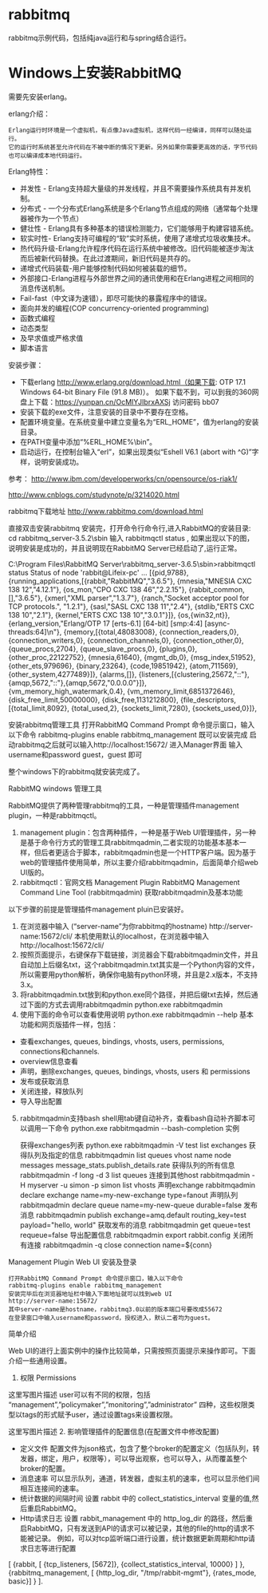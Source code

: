 # rabbitmq
rabbitmq示例代码，包括纯java运行和与spring结合运行。


# Windows上安装RabbitMQ

需要先安装erlang。

erlang介绍：

    Erlang运行时环境是一个虚拟机，有点像Java虚拟机，这样代码一经编译，同样可以随处运行。
    它的运行时系统甚至允许代码在不被中断的情况下更新。另外如果你需要更高效的话，字节代码也可以编译成本地代码运行。 
Erlang特性： 
* 并发性 - Erlang支持超大量级的并发线程，并且不需要操作系统具有并发机制。 
* 分布式 - 一个分布式Erlang系统是多个Erlang节点组成的网络（通常每个处理器被作为一个节点） 
* 健壮性 - Erlang具有多种基本的错误检测能力，它们能够用于构建容错系统。 
* 软实时性- Erlang支持可编程的“软”实时系统，使用了递增式垃圾收集技术。 
* 热代码升级-Erlang允许程序代码在运行系统中被修改。旧代码能被逐步淘汰而后被新代码替换。在此过渡期间，新旧代码是共存的。
* 递增式代码装载-用户能够控制代码如何被装载的细节。 
* 外部接口-Erlang进程与外部世界之间的通讯使用和在Erlang进程之间相同的消息传送机制。 
* Fail-fast（中文译为速错），即尽可能快的暴露程序中的错误。 
* 面向并发的编程(COP concurrency-oriented programming) 
* 函数式编程 
* 动态类型 
* 及早求值或严格求值 
* 脚本语言


安装步骤：

* 下载erlang  http://www.erlang.org/download.html（如果下载: OTP 17.1 Windows 64-bit Binary File (91.8 MB)）。
如果下载不到，可以到我的360网盘上下载：https://yunpan.cn/OcMIYJIbrxAXSj  访问密码 bb07
* 安装下载的exe文件，注意安装的目录中不要存在空格。
* 配置环境变量。在系统变量中建立变量名为“ERL_HOME”，值为erlang的安装目录。
* 在PATH变量中添加“%ERL_HOME%\bin”。
* 启动运行，在控制台输入“erl”，如果出现类似“Eshell V6.1 (abort with ^G)”字样，说明安装成功。

参考：
http://www.ibm.com/developerworks/cn/opensource/os-riak1/

http://www.cnblogs.com/studynote/p/3214020.html

rabbitmq下载地址
http://www.rabbitmq.com/download.html

直接双击安装rabbitmq
安装完，打开命令行命令行,进入RabbitMQ的安装目录: cd rabbitmq_server-3.5.2\sbin
输入 rabbitmqctl status , 如果出现以下的图，说明安装是成功的，并且说明现在RabbitMQ Server已经启动了,运行正常。

C:\Program Files\RabbitMQ Server\rabbitmq_server-3.6.5\sbin>rabbitmqctl status
Status of node 'rabbit@Lifeix-pc' ...
[{pid,9788},
 {running_applications,[{rabbit,"RabbitMQ","3.6.5"},
                        {mnesia,"MNESIA  CXC 138 12","4.12.1"},
                        {os_mon,"CPO  CXC 138 46","2.2.15"},
                        {rabbit_common,[],"3.6.5"},
                        {xmerl,"XML parser","1.3.7"},
                        {ranch,"Socket acceptor pool for TCP protocols.",
                               "1.2.1"},
                        {sasl,"SASL  CXC 138 11","2.4"},
                        {stdlib,"ERTS  CXC 138 10","2.1"},
                        {kernel,"ERTS  CXC 138 10","3.0.1"}]},
 {os,{win32,nt}},
 {erlang_version,"Erlang/OTP 17 [erts-6.1] [64-bit] [smp:4:4] [async-threads:64]\n"},
 {memory,[{total,48083008},
          {connection_readers,0},
          {connection_writers,0},
          {connection_channels,0},
          {connection_other,0},
          {queue_procs,2704},
          {queue_slave_procs,0},
          {plugins,0},
          {other_proc,22122752},
          {mnesia,61640},
          {mgmt_db,0},
          {msg_index,51952},
          {other_ets,979696},
          {binary,23264},
          {code,19851942},
          {atom,711569},
          {other_system,4277489}]},
 {alarms,[]},
 {listeners,[{clustering,25672,"::"},{amqp,5672,"::"},{amqp,5672,"0.0.0.0"}]},
 {vm_memory_high_watermark,0.4},
 {vm_memory_limit,6851372646},
 {disk_free_limit,50000000},
 {disk_free,1131212800},
 {file_descriptors,[{total_limit,8092},
                    {total_used,2},
                    {sockets_limit,7280},
                    {sockets_used,0}]},

安装rabbitmq管理工具
打开RabbitMQ Command Prompt 命令提示窗口，输入以下命令
rabbitmq-plugins enable rabbitmq_management
既可以安装完成
启动rabbitmq之后就可以输入http://localhost:15672/ 进入Manager界面
输入 username和password guest，guest 即可

整个windows下的rabbitmq就安装完成了。


RabbitMQ windows 管理工具

RabbitMQ提供了两种管理rabbitmq的工具，一种是管理插件management plugin，一种是rabbitmqctl。
1. management plugin：包含两种插件，一种是基于Web UI管理插件，另一种是基于命令行方式的管理工具rabbitmqadmin,二者实现的功能基本基本一样，但后者更适合于脚本，rabbitmqadmin也是一个HTTP客户端。因为基于web的管理插件使用简单，所以主要介绍rabbitmqadmin，后面简单介绍web UI版的。
2. rabbitmqctl：官网文档
Management Plugin
RabbitMQ Management Command Line Tool (rabbitmqadmin)
获取rabbitmqadmin及基本功能

以下步骤的前提是管理插件management pluin已安装好。
1. 在浏览器中输入 (“server-name”为你rabbitmq的hostname)
http://server-name:15672/cli/
本机使用默认的localhost，在浏览器中输入
http://localhost:15672/cli/
2. 按照页面提示，右键保存下载链接，浏览器会下载rabbitmqadmin文件，并且自动加上后缀名txt，这个rabbitmqadmin.txt其实是一个Python内容的文件，所以需要用python解析，确保你电脑有python环境，并且是2.x版本，不支持3.x。
3. 将rabbitmqadmin.txt放到和python.exe同个路径，并把后缀txt去掉，然后通过下面的方式去调用rabbitmqadmin
python.exe rabbitmqadmin
4. 使用下面的命令可以查看使用说明
python.exe rabbitmqadmin --help
基本功能和网页版插件一样，包括：
- 查看exchanges, queues, bindings, vhosts, users, permissions, connections和channels.
- overview信息查看
- 声明，删除exchanges, queues, bindings, vhosts, users 和 permissions
- 发布或获取消息
- 关闭连接，释放队列
- 导入导出配置
5. rabbitmqadmin支持bash shell用tab键自动补齐，查看bash自动补齐脚本可以调用一下命令
python.exe rabbitmqadmin --bash-completion
实例

    获得exchanges列表
    python.exe rabbitmqadmin -V test list exchanges
    获得队列及指定的信息
    rabbitmqadmin list queues vhost name node messages message_stats.publish_details.rate
    获得队列的所有信息
    rabbitmqadmin -f long -d 3 list queues
    连接到其他host
    rabbitmqadmin -H myserver -u simon -p simon list vhosts
    声明exchange
    rabbitmqadmin declare exchange name=my-new-exchange type=fanout
    声明队列
    rabbitmqadmin declare queue name=my-new-queue durable=false
    发布消息
    rabbitmqadmin publish exchange=amq.default routing_key=test payload="hello, world"
    获取发布的消息
    rabbitmqadmin get queue=test requeue=false
    导出配置信息
    rabbitmqadmin export rabbit.config
    关闭所有连接
    rabbitmqadmin -q close connection name=${conn}

Management Plugin Web UI
安装及登录

    打开RabbitMQ Command Prompt 命令提示窗口，输入以下命令
    rabbitmq-plugins enable rabbitmq_management
    安装完毕后在浏览器地址栏中输入下面地址就可以找到web UI
    http://server-name:15672/
    其中server-name是hostname，rabbitmq3.0以前的版本端口号要改成55672
    在登录窗口中输入username和password，授权进入，默认二者均为guest。

简单介绍

Web UI的进行上面实例中的操作比较简单，只需按照页面提示来操作即可。下面介绍一些通用设置。
1. 权限 Permissions

这里写图片描述
user可以有不同的权限，包括 “management”,”policymaker”,”monitoring”,”administrator” 四种，这些权限类型以tags的形式赋予user，通过设置tags来设置权限。

这里写图片描述
2. 影响管理插件的配置信息(在配置文件中修改配置)
- 定义文件
配置文件为json格式，包含了整个broker的配置定义（包括队列，转发器，绑定，用户，权限等），可以导出观察，也可以导入，从而覆盖整个broker的配置。
- 消息速率
可以显示队列，通道，转发器，虚拟主机的速率，也可以显示他们间相互连接间的速率。
- 统计数据的间隔时间
设置 rabbit 中的 collect_statistics_interval 变量的值,然后重启RabbitMQ。
- Http请求日志
设置 rabbit_management 中的 http_log_dir 的路径，然后重启RabbitMQ，只有发送到API的请求可以被记录，其他的file的http的请求不能被记录。
例如，可以对tcp监听端口进行设置，统计数据更新周期和http请求日志等进行配置

[
  {rabbit,                    [ {tcp_listeners,               [5672]},
                                {collect_statistics_interval, 10000} ] },
  {rabbitmq_management,       [ {http_log_dir,  "/tmp/rabbit-mgmt"},
                                {rates_mode,    basic}] }
].
